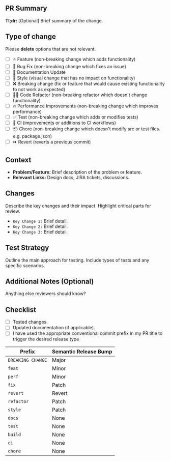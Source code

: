 ## PR Summary

**Tl;dr:** [Optional] Brief summary of the change.

## Type of change

Please **delete** options that are not relevant.

- [ ] ⭐ Feature (non-breaking change which adds functionality)
- [ ] 🐛 Bug Fix (non-breaking change which fixes an issue)
- [ ] 📝 Documentation Update
- [ ] 🎨 Style (visual change that has no impact on functionality)
- [ ] ❌ Breaking change (fix or feature that would cause existing functionality to not work as expected)
- [ ] 🧑‍💻 Code Refactor (non-breaking refactor which doesn't change functionality)
- [ ] 🔥 Performance Improvements (non-breaking change which improves performance)
- [ ] ✅ Test (non-breaking change which adds or modifies tests)
- [ ] 🔁 CI (improvements or additions to CI workflows)
- [ ] 📦 Chore (non-breaking change which doesn't modify src or test files. e.g. package.json)
- [ ] ⏩ Revert (reverts a previous commit)

## Context

- **Problem/Feature:** Brief description of the problem or feature.
- **Relevant Links:** Design docs, JIRA tickets, discussions.

## Changes

Describe the key changes and their impact. Highlight critical parts for review.

- `Key Change 1:` Brief detail.
- `Key Change 2:` Brief detail.
- `Key Change 3:` Brief detail.

## Test Strategy

Outline the main approach for testing. Include types of tests and any specific scenarios.

## Additional Notes (Optional)

Anything else reviewers should know?

## Checklist

- [ ] Tested changes.
- [ ] Updated documentation (if applicable).
- [ ] I have used the appropriate conventional commit prefix in my PR title to trigger the desired release type

| Prefix            | Semantic Release Bump |
| ----------------- | --------------------- |
| `BREAKING CHANGE` | Major                 |
| `feat`            | Minor                 |
| `perf`            | Minor                 |
| `fix`             | Patch                 |
| `revert`          | Revert                |
| `refactor`        | Patch                 |
| `style`           | Patch                 |
| `docs`            | None                  |
| `test`            | None                  |
| `build`           | None                  |
| `ci`              | None                  |
| `chore`           | None                  |
